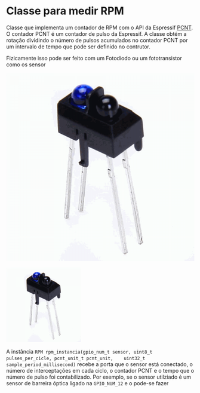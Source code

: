 # Classe para medir RPM
Classe que implementa um contador de RPM com o API da Espressif [PCNT](https://docs.espressif.com/projects/esp-idf/en/latest/esp32/api-reference/peripherals/pcnt.html). O contador PCNT é um contador de pulso da Espressif. A classe obtém a rotação dividindo o número de pulsos acumulados no contador PCNT por um intervalo de tempo que pode ser definido no contrutor.

Fizicamente isso pode ser feito com um Fotodiodo ou um fototransistor como os sensor

![](/imagens/TCRT5000.png )

<img src="/imagens/TCRT5000.png" alt="drawing" width="200"/>


A instância `RPM rpm_instancia(gpio_num_t sensor, uint8_t pulses_per_cicle, pcnt_unit_t pcnt_unit,    uint32_t sample_period_millisecond)` recebe a porta que o sensor está conectado, o número de interceptações em cada ciclo, o contador PCNT e o tempo que o número de pulso foi contabilizado. Por exemplo, se o sensor utilziado é um sensor de barreira óptica ligado na `GPIO_NUM_12` e o pode-se fazer
